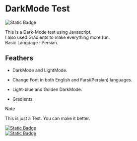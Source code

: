 # DarkMode Test
![Static Badge](https://img.shields.io/badge/In%20progress-yellow)

This is a Dark-Mode test using Javascript.  
I also used Gradients to make everything more fun.  
Basic Language : Persian.

## Feathers
+ DarkMode and LightMode.

+ Change Font in both English and Farsi(Persian) languages.

+ Light-blue and Golden DarkMode.

+ Gradients.

> [!NOTE]
> This is just a Test. You can make it better.

[![Static Badge](https://img.shields.io/badge/Follow-Me?style=for-the-badget&logo=github&label=Github&labelColor=black&link=https%3A%2F%2Fgithub.com%2Fmahan-07)
](https://github.com/mahan-07)  
[![Static Badge](https://img.shields.io/badge/Pages-black?logo=GitHub%20Pages&label=GitHub&labelColor=gray)](https://mahan-07.github.io/myprojects/)